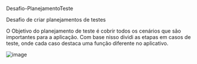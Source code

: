 Desafio-PlanejamentoTeste

Desafio de criar planejamentos de testes

O Objetivo do planejamento de teste é cobrir todos os cenários que são importantes para a aplicação. Com base nisso dividi as etapas em casos de teste, onde cada caso destaca uma função diferente no aplicativo.

![image](https://github.com/JeanValentim/nonogram-manual-testing/assets/112276070/f784711a-6e78-484a-867b-01768ea600f8)
